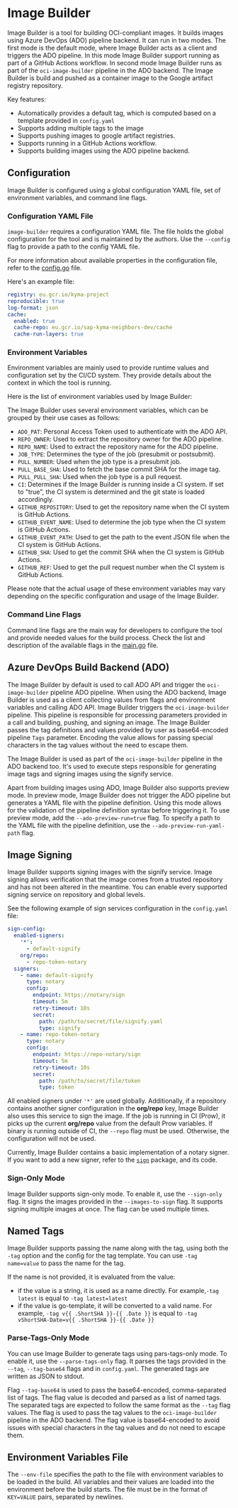 # Image Builder

Image Builder is a tool for building OCI-compliant images.
It builds images using Azure DevOps (ADO) pipeline backend.
It can run in two modes. The first mode is the default mode, where Image Builder acts as a client and triggers the ADO pipeline.
In this mode Image Builder support running as part of a GitHub Actions workflow.
In second mode Image Builder runs as part of the `oci-image-builder` pipeline in the ADO backend.
The Image Builder is build and pushed as a container image to the Google artifact registry repository.

Key features:

* Automatically provides a default tag, which is computed based on a template provided in `config.yaml`
* Supports adding multiple tags to the image
* Supports pushing images to google artifact registries.
* Supports running in a GitHub Actions workflow.
* Supports building images using the ADO pipeline backend.


## Configuration

Image Builder is configured using a global configuration YAML file, set of environment variables, and command line flags.

### Configuration YAML File

`image-builder` requires a configuration YAML file. The file holds the global configuration for the tool and is maintained by the authors.
Use the `--config` flag to provide a path to the config YAML file.

For more information about available properties in the configuration file, refer to the [config.go](config.go) file.

Here's an example file:

```yaml
registry: eu.gcr.io/kyma-project
reproducible: true
log-format: json
cache:
  enabled: true
  cache-repo: eu.gcr.io/sap-kyma-neighbors-dev/cache
  cache-run-layers: true
```

### Environment Variables

Environment variables are mainly used to provide runtime values and configuration set by the CI/CD system.
They provide details about the context in which the tool is running.

Here is the list of environment variables used by Image Builder:

The Image Builder uses several environment variables, which can be grouped by their use cases as follows:

- `ADO_PAT`: Personal Access Token used to authenticate with the ADO API.
- `REPO_OWNER`: Used to extract the repository owner for the ADO pipeline.
- `REPO_NAME`: Used to extract the repository name for the ADO pipeline.
- `JOB_TYPE`: Determines the type of the job (presubmit or postsubmit).
- `PULL_NUMBER`: Used when the job type is a presubmit job.
- `PULL_BASE_SHA`: Used to fetch the base commit SHA for the image tag.
- `PULL_PULL_SHA`: Used when the job type is a pull request.
- `CI`: Determines if the Image Builder is running inside a CI system. If set to "true", the CI system is determined and the git state is
  loaded accordingly.
- `GITHUB_REPOSITORY`: Used to get the repository name when the CI system is GitHub Actions.
- `GITHUB_EVENT_NAME`: Used to determine the job type when the CI system is GitHub Actions.
- `GITHUB_EVENT_PATH`: Used to get the path to the event JSON file when the CI system is GitHub Actions.
- `GITHUB_SHA`: Used to get the commit SHA when the CI system is GitHub Actions.
- `GITHUB_REF`: Used to get the pull request number when the CI system is GitHub Actions.

Please note that the actual usage of these environment variables may vary depending on the specific configuration and usage of the Image
Builder.

### Command Line Flags

Command line flags are the main way for developers to configure the tool and provide needed values for the build process.
Check the list and description of the available flags in
the [main.go](https://github.com/kyma-project/test-infra/blob/df945b96654d60f82b9738cd98129191c5e753c8/cmd/image-builder/main.go#L668) file.

## Azure DevOps Build Backend (ADO)

The Image Builder by default is used to call ADO API and trigger the `oci-image-builder` pipeline ADO pipeline.
When using the ADO backend, Image Builder is used as a client collecting values from flags and environment variables and calling ADO API.
Image Builder triggers the `oci-image-builder` pipeline. This pipeline is responsible for processing parameters provided in a call and
building, pushing, and signing an image.
The Image Builder passes the tag definitions and values provided by user as base64-encoded pipeline `Tags` parameter.
Encoding the value allows for passing special characters in the tag values without the need to escape them.

The Image Builder is used as part of the `oci-image-builder` pipeline in the ADO backend too.
It's used to execute steps responsible for generating image tags and signing images using the signify service.

Apart from building images using ADO, Image Builder also supports preview mode. In preview mode,
Image Builder does not trigger the ADO pipeline but generates a YAML file with the pipeline definition.
Using this mode allows for the validation of the pipeline definition syntax before triggering it. To use preview mode, add
the `--ado-preview-run=true` flag.
To specify a path to the YAML file with the pipeline definition, use the `--ado-preview-run-yaml-path` flag.

## Image Signing

Image Builder supports signing images with the signify service.
Image signing allows verification that the image comes from a trusted repository and has not been altered in the meantime.
You can enable every supported signing service on repository and global levels.

See the following example of sign services configuration in the `config.yaml` file:

```yaml
sign-config:
  enabled-signers:
    '*':
      - default-signify
    org/repo:
      - repo-token-notary
  signers:
    - name: default-signify
      type: notary
      config:
        endpoint: https://notary/sign
        timeout: 5m
        retry-timeout: 10s
        secret:
          path: /path/to/secret/file/signify.yaml
          type: signify
    - name: repo-token-notary
      type: notary
      config:
        endpoint: https://repo-notary/sign
        timeout: 5m
        retry-timeout: 10s
        secret:
          path: /path/to/secret/file/token
          type: token
```

All enabled signers under `'*'` are used globally. Additionally, if a repository contains another signer configuration
in the **org/repo** key, Image Builder also uses this service to sign the image.
If the job is running in CI (Prow), it picks up the current **org/repo** value from the default Prow variables. If binary
is running outside of CI, the `--repo` flag must be used. Otherwise, the configuration will not be used.

Currently, Image Builder contains a basic implementation of a notary signer. If you want to add a new signer, refer to
the [`sign`](../../pkg/sign) package, and its code.

### Sign-Only Mode

Image Builder supports sign-only mode. To enable it, use the `--sign-only` flag.
It signs the images provided in the `--images-to-sign` flag.
It supports signing multiple images at once. The flag can be used multiple times.

## Named Tags

Image Builder supports passing the name along with the tag, using both the `-tag` option and the config for the tag template.
You can use `-tag name=value` to pass the name for the tag.

If the name is not provided, it is evaluated from the value:

- if the value is a string, it is used as a name directly. For example,`-tag latest` is equal to `-tag latest=latest`
- if the value is go-template, it will be converted to a valid name. For example, `-tag v{{ .ShortSHA }}-{{ .Date }}` is equal
  to `-tag vShortSHA-Date=v{{ .ShortSHA }}-{{ .Date }}`

### Parse-Tags-Only Mode

You can use Image Builder to generate tags using pars-tags-only mode. To enable it, use the `--parse-tags-only` flag.
It parses the tags provided in the `--tag`, `--tag-base64` flags and in `config.yaml`. The generated tags are written as JSON to
stdout.

Flag `--tag-base64` is used to pass the base64-encoded, comma-separated list of tags.
The flag value is decoded and parsed as a list of named tags.
The separated tags are expected to follow the same format as the `--tag` flag values.
The flag is used to pass the tag values to the `oci-image-builder` pipeline in the ADO backend.
The flag value is base64-encoded to avoid issues with special characters in the tag values and do not need to escape them.

## Environment Variables File

The `--env-file` specifies the path to the file with environment variables to be loaded in the build.
All variables and their values are loaded into the environment before the build starts.
The file must be in the format of `KEY=VALUE` pairs, separated by newlines.